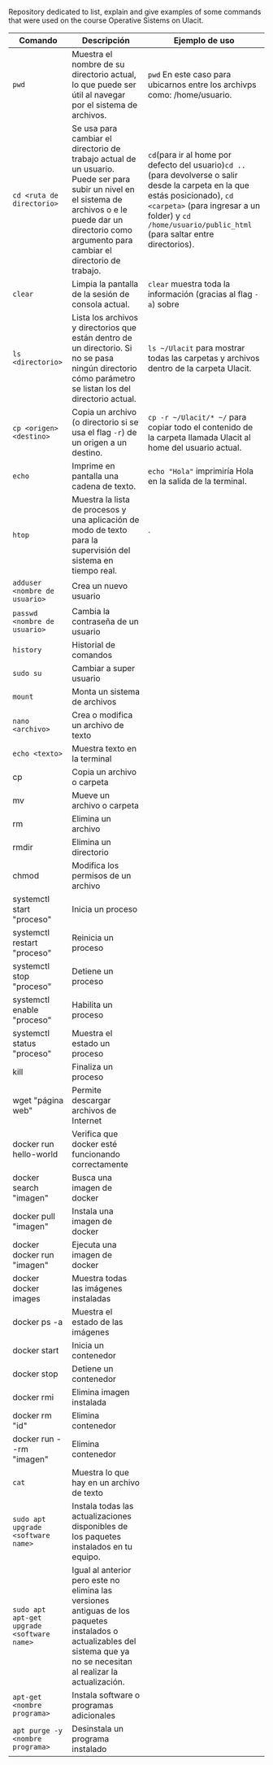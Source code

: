 
Repository dedicated to list, explain and give examples of some commands that were used on the course Operative Sistems on Ulacit.

| Comando | Descripción | Ejemplo de uso |
|--|--|--|
| `pwd` | Muestra el nombre de su directorio actual, lo que puede ser útil al navegar por el sistema de archivos. | `pwd` En este caso para ubicarnos entre los archivps como: /home/usuario. 
| `cd <ruta de directorio>` | Se usa para cambiar el directorio de trabajo actual de un usuario. Puede ser para subir un nivel en el sistema de archivos o e le puede dar un directorio como argumento para cambiar el directorio de trabajo. | `cd`(para ir al home por defecto del usuario)`cd ..` (para devolverse o salir desde la carpeta en la que estás posicionado), `cd <carpeta>` (para ingresar a un folder) y `cd /home/usuario/public_html` (para saltar entre directorios). |
| `clear` | Limpia la pantalla de la sesión de consola actual. | `clear` muestra toda la información (gracias al flag `-a`) sobre 
| `ls <directorio>` | Lista los archivos y directorios que están dentro de un directorio. Si no se pasa ningún directorio cómo parámetro se listan los del directorio actual. | `ls ~/Ulacit` para mostrar todas las carpetas y archivos dentro de la carpeta Ulacit. |
| `cp <origen> <destino>` | Copia un archivo (o directorio si se usa el flag `-r`) de un origen a un destino. | `cp -r ~/Ulacit/* ~/` para copiar todo el contenido de la carpeta llamada Ulacit al home del usuario actual. |
| `echo` | Imprime en pantalla una cadena de texto. | `echo "Hola"` imprimiría Hola en la salida de la terminal. |
| `htop` | Muestra la lista de procesos y una aplicación de modo de texto para la supervisión del sistema en tiempo real. |` 
| `adduser <nombre de usuario>` | Crea un nuevo usuario |
| `passwd <nombre de usuario>` | Cambia la contraseña de un usuario |
| `history` | Historial de comandos |
| `sudo su` | Cambiar  a super usuario |
| `mount `| Monta un sistema de archivos |
| `nano <archivo> `| Crea o modifica un archivo de texto |
| `echo <texto> `| Muestra texto en la terminal |
| cp | Copia un archivo o carpeta |  
| mv | Mueve un archivo o carpeta |  
| rm | Elimina un archivo |
| rmdir | Elimina un directorio |
| chmod | Modifica los permisos de un archivo |
| systemctl start "proceso" | Inicia un proceso |
| systemctl restart "proceso" | Reinicia un proceso |
| systemctl stop "proceso" | Detiene un proceso |
| systemctl enable "proceso" | Habilita un proceso |
| systemctl status "proceso" | Muestra el estado un proceso |
| kill | Finaliza un proceso |  
| wget "página web" | Permite descargar archivos de Internet |  
| docker run hello-world | Verifica que docker esté funcionando correctamente | 
| docker search "imagen" | Busca una imagen de docker | 
| docker pull "imagen" | Instala una imagen de docker | 
| docker docker run "imagen" | Ejecuta una imagen de docker | 
| docker docker images | Muestra todas las imágenes instaladas | 
| docker ps -a | Muestra el estado de las imágenes | 
| docker start | Inicia un contenedor | 
| docker stop | Detiene un contenedor |
| docker rmi | Elimina imagen instalada |  
| docker rm "id" | Elimina contenedor |  
| docker run --rm "imagen" | Elimina contenedor
| `cat `| Muestra lo que hay en un archivo de texto |
| `sudo apt upgrade <software name>` | Instala todas las actualizaciones disponibles de los paquetes instalados en tu equipo. | 
| `sudo apt apt-get upgrade <software name>` |  Igual al anterior pero este no elimina las versiones antiguas de los paquetes instalados o actualizables del sistema que ya no se necesitan al realizar la actualización. |  
| `apt-get <nombre programa>` | Instala software o programas adicionales |
| `apt purge -y <nombre programa>` | Desinstala un programa instalado |

